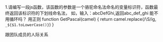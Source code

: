 1.请编写一段js函数，该函数的参数是一个骆驼命名法命名的变量标识符，函数最终返回该标识符的下划线命名法，
  如，输入：abcDefGhi,返回abc_def_ghi
能不用循环吗？
用正则
function GetPascal(camel) {
   return camel.replace(/\S/ig, `_${$1.toLowerCase()}`)
}



跟团队成员的人际关系